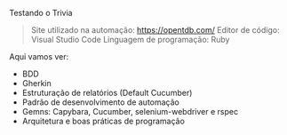 Testando o Trivia

> Site utilizado na automação: https://opentdb.com/
> Editor de código: Visual Studio Code
> Linguagem de programação: Ruby

Aqui vamos ver:

* BDD
* Gherkin
* Estruturação de relatórios (Default Cucumber)
* Padrão de desenvolvimento de automação
* Gemns: Capybara, Cucumber, selenium-webdriver e rspec
* Arquitetura e boas práticas de programação
